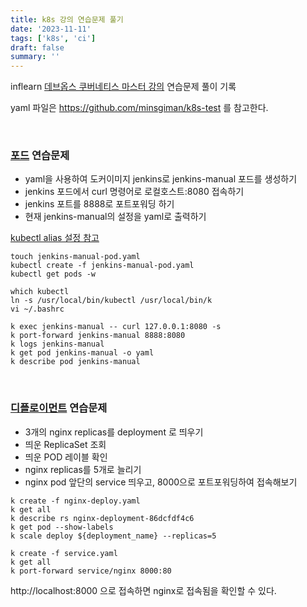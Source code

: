 ```yaml
---
title: k8s 강의 연습문제 풀기
date: '2023-11-11'
tags: ['k8s', 'ci']
draft: false
summary: ''
---
```


inflearn [데브옵스 쿠버네티스 마스터 강의](https://www.inflearn.com/course/%EB%8D%B0%EB%B8%8C%EC%98%B5%EC%8A%A4-%EC%BF%A0%EB%B2%84%EB%84%A4%ED%8B%B0%EC%8A%A4-%EB%A7%88%EC%8A%A4%ED%84%B0/dashboard) 연습문제 풀이 기록

yaml 파일은 https://github.com/minsgiman/k8s-test 를 참고한다.

<br />

### [포드](https://kubernetes.io/docs/concepts/workloads/pods/) 연습문제

* yaml을 사용하여 도커이미지 jenkins로 jenkins-manual 포드를 생성하기
* jenkins 포드에서 curl 명령어로 로컬호스트:8080 접속하기
* jenkins 포트를 8888로 포트포워딩 하기
* 현재 jenkins-manual의 설정을 yaml로 출력하기

[kubectl alias 설정 참고](https://happycloud-lee.tistory.com/88)

```
touch jenkins-manual-pod.yaml
kubectl create -f jenkins-manual-pod.yaml
kubectl get pods -w

which kubectl
ln -s /usr/local/bin/kubectl /usr/local/bin/k
vi ~/.bashrc

k exec jenkins-manual -- curl 127.0.0.1:8080 -s
k port-forward jenkins-manual 8888:8080
k logs jenkins-manual
k get pod jenkins-manual -o yaml
k describe pod jenkins-manual
```

<br />

### [디플로이먼트](https://kubernetes.io/docs/concepts/workloads/controllers/deployment/) 연습문제

* 3개의 nginx replicas를 deployment 로 띄우기
* 띄운 ReplicaSet 조회
* 띄운 POD 레이블 확인
* nginx replicas를 5개로 늘리기
* nginx pod 앞단의 service 띄우고, 8000으로 포트포워딩하여 접속해보기

```
k create -f nginx-deploy.yaml
k get all
k describe rs nginx-deployment-86dcfdf4c6
k get pod --show-labels
k scale deploy ${deployment_name} --replicas=5

k create -f service.yaml
k get all
k port-forward service/nginx 8000:80
```

http://localhost:8000 으로 접속하면 nginx로 접속됨을 확인할 수 있다.

